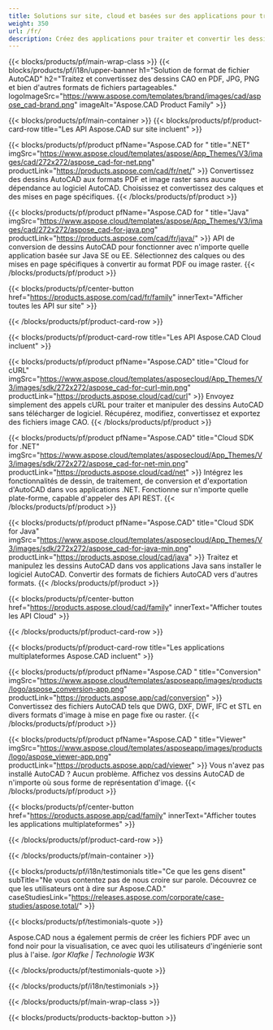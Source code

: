 ```yaml
---
title: Solutions sur site, cloud et basées sur des applications pour traiter les fichiers AutoCAD 
weight: 350
url: /fr/
description: Créez des applications pour traiter et convertir les dessins AutoCAD via des API sur site ou des SDK basés sur le cloud. Utilisez des applications multiplateformes pour rendre ou convertir des fichiers AutoCAD.
---
```


{{< blocks/products/pf/main-wrap-class >}}
{{< blocks/products/pf/i18n/upper-banner h1="Solution de format de fichier AutoCAD" h2="Traitez et convertissez des dessins CAO en PDF, JPG, PNG et bien d'autres formats de fichiers partageables." logoImageSrc="https://www.aspose.com/templates/brand/images/cad/aspose_cad-brand.png" imageAlt="Aspose.CAD Product Family" >}}

{{< blocks/products/pf/main-container >}}
{{< blocks/products/pf/product-card-row title="Les API Aspose.CAD sur site incluent" >}}

{{< blocks/products/pf/product pfName="Aspose.CAD for " title=".NET" imgSrc="https://www.aspose.cloud/templates/aspose/App_Themes/V3/images/cad/272x272/aspose_cad-for-net.png" productLink="https://products.aspose.com/cad/fr/net/" >}}
Convertissez des dessins AutoCAD aux formats PDF et image raster sans aucune dépendance au logiciel AutoCAD. Choisissez et convertissez des calques et des mises en page spécifiques.
{{< /blocks/products/pf/product >}}

{{< blocks/products/pf/product pfName="Aspose.CAD for " title="Java" imgSrc="https://www.aspose.cloud/templates/aspose/App_Themes/V3/images/cad/272x272/aspose_cad-for-java.png" productLink="https://products.aspose.com/cad/fr/java/" >}}
API de conversion de dessins AutoCAD pour fonctionner avec n'importe quelle application basée sur Java SE ou EE. Sélectionnez des calques ou des mises en page spécifiques à convertir au format PDF ou image raster.
{{< /blocks/products/pf/product >}}

{{< blocks/products/pf/center-button href="https://products.aspose.com/cad/fr/family" innerText="Afficher toutes les API sur site" >}}

{{< /blocks/products/pf/product-card-row >}}

{{< blocks/products/pf/product-card-row title="Les API Aspose.CAD Cloud incluent" >}}

{{< blocks/products/pf/product pfName="Aspose.CAD" title="Cloud for cURL" imgSrc="https://www.aspose.cloud/templates/asposecloud/App_Themes/V3/images/sdk/272x272/aspose_cad-for-curl-min.png" productLink="https://products.aspose.cloud/cad/curl" >}}
Envoyez simplement des appels cURL pour traiter et manipuler des dessins AutoCAD sans télécharger de logiciel. Récupérez, modifiez, convertissez et exportez des fichiers image CAO.
{{< /blocks/products/pf/product >}}

{{< blocks/products/pf/product pfName="Aspose.CAD" title="Cloud SDK for .NET" imgSrc="https://www.aspose.cloud/templates/asposecloud/App_Themes/V3/images/sdk/272x272/aspose_cad-for-net-min.png" productLink="https://products.aspose.cloud/cad/net" >}}
Intégrez les fonctionnalités de dessin, de traitement, de conversion et d'exportation d'AutoCAD dans vos applications .NET. Fonctionne sur n'importe quelle plate-forme, capable d'appeler des API REST.
{{< /blocks/products/pf/product >}}

{{< blocks/products/pf/product pfName="Aspose.CAD" title="Cloud SDK for Java" imgSrc="https://www.aspose.cloud/templates/asposecloud/App_Themes/V3/images/sdk/272x272/aspose_cad-for-java-min.png" productLink="https://products.aspose.cloud/cad/java" >}}
Traitez et manipulez les dessins AutoCAD dans vos applications Java sans installer le logiciel AutoCAD. Convertir des formats de fichiers AutoCAD vers d'autres formats.
{{< /blocks/products/pf/product >}}

{{< blocks/products/pf/center-button href="https://products.aspose.cloud/cad/family" innerText="Afficher toutes les API Cloud" >}}

{{< /blocks/products/pf/product-card-row >}}

{{< blocks/products/pf/product-card-row title="Les applications multiplateformes Aspose.CAD incluent" >}}

{{< blocks/products/pf/product pfName="Aspose.CAD " title="Conversion" imgSrc="https://www.aspose.cloud/templates/asposeapp/images/products/logo/aspose_conversion-app.png" productLink="https://products.aspose.app/cad/conversion" >}}
Convertissez des fichiers AutoCAD tels que DWG, DXF, DWF, IFC et STL en divers formats d'image à mise en page fixe ou raster.
{{< /blocks/products/pf/product >}}

{{< blocks/products/pf/product pfName="Aspose.CAD " title="Viewer" imgSrc="https://www.aspose.cloud/templates/asposeapp/images/products/logo/aspose_viewer-app.png" productLink="https://products.aspose.app/cad/viewer" >}}
Vous n'avez pas installé AutoCAD ? Aucun problème. Affichez vos dessins AutoCAD de n'importe où sous forme de représentation d'image. 
{{< /blocks/products/pf/product >}}

{{< blocks/products/pf/center-button href="https://products.aspose.app/cad/family" innerText="Afficher toutes les applications multiplateformes" >}}

{{< /blocks/products/pf/product-card-row >}}

{{< /blocks/products/pf/main-container >}}

{{< blocks/products/pf/i18n/testimonials title="Ce que les gens disent" subTitle="Ne vous contentez pas de nous croire sur parole. Découvrez ce que les utilisateurs ont à dire sur Aspose.CAD." caseStudiesLink="https://releases.aspose.com/corporate/case-studies/aspose.total/" >}}

{{< blocks/products/pf/testimonials-quote >}}
<p class="first">
 Aspose.CAD nous a également permis de créer les fichiers PDF avec un fond noir pour la visualisation, ce avec quoi les utilisateurs d'ingénierie sont plus à l'aise.
 <em>
  Igor Klafke | Technologie W3K
 </em>
</p>

{{< /blocks/products/pf/testimonials-quote >}}

{{< /blocks/products/pf/i18n/testimonials >}}

{{< /blocks/products/pf/main-wrap-class >}}

{{< blocks/products/products-backtop-button >}}